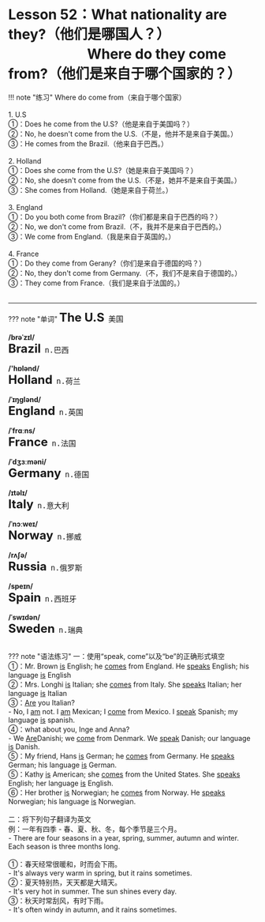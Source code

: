# Lesson 52：What nationality are they?（他们是哪国人？）<br>　　　　　&nbsp;&nbsp;&nbsp;Where do they come from?（他们是来自于哪个国家的？）


!!! note "练习"
    Where do come from（来自于哪个国家）<br>
    <br>
    1. U.S<br>
    ①：Does he come from the U.S?（他是来自于美国吗？）<br>
    ②：No, he doesn't come from the U.S.（不是，他并不是来自于美国。）<br>
    ③：He comes from the Brazil.（他来自于巴西。）<br>
    <br>
    2. Holland<br>
    ①：Does she come from the U.S?（她是来自于美国吗？）<br>
    ②：No, she doesn't come from the U.S.（不是，她并不是来自于美国。）<br>
    ③：She comes from Holland.（她是来自于荷兰。）<br>
    <br>
    3. England<br>
    ①：Do you both come from Brazil?（你们都是来自于巴西的吗？）<br>
    ②：No, we don't come from Brazil.（不，我并不是来自于巴西的。）<br>
    ③：We come from England.（我是来自于英国的。）<br>
    <br>
    4. France<br>
    ①：Do they come from Gerany?（你们是来自于德国的吗？）<br>
    ②：No, they don't come from Germany.（不，我们不是来自于德国的。）<br>
    ③：They come from France.（我们是来自于法国的。）<br>
    <br>


---
??? note "单词"
    <font size=5>**The U.S**</font>&nbsp;&nbsp;<font size=4>`美国`</font><br>
    <br>
    **/brəˈzɪl/**<br>
    <font size=5>**Brazil**</font>&nbsp;&nbsp;<font size=4>`n.巴西`</font><br>
    <br>
    **/'hɒlənd/**<br>
    <font size=5>**Holland**</font>&nbsp;&nbsp;<font size=4>`n.荷兰`</font><br>
    <br>
    **/ˈɪŋɡlənd/**<br>
    <font size=5>**England**</font>&nbsp;&nbsp;<font size=4>`n.英国`</font><br>
    <br>
    **/ˈfrɑːns/**<br>
    <font size=5>**France**</font>&nbsp;&nbsp;<font size=4>`n.法国`</font><br>
    <br>
    **/ˈdʒɜːməni/**<br>
    <font size=5>**Germany**</font>&nbsp;&nbsp;<font size=4>`n.德国`</font><br>
    <br>
    **/ɪtəlɪ/**<br>
    <font size=5>**Italy**</font>&nbsp;&nbsp;<font size=4>`n.意大利`</font><br>
    <br>
    **/ˈnɔːweɪ/**<br>
    <font size=5>**Norway**</font>&nbsp;&nbsp;<font size=4>`n.挪威`</font><br>
    <br>
    **/rʌʃə/**<br>
    <font size=5>**Russia**</font>&nbsp;&nbsp;<font size=4>`n.俄罗斯`</font><br>
    <br>
    **/speɪn/**<br>
    <font size=5>**Spain**</font>&nbsp;&nbsp;<font size=4>`n.西班牙`</font><br>
    <br>
    **/ˈswɪdən/**<br>
    <font size=5>**Sweden**</font>&nbsp;&nbsp;<font size=4>`n.瑞典`</font><br>
    <br>



??? note "语法练习"
    一：使用“speak, come”以及“be”的正确形式填空<br>
    ①：Mr. Brown <u>is</u> English; he <u>comes</u> from England. He <u>speaks</u> English; his language <u>is</u> English<br>
    ②：Mrs. Longhi <u>is</u> Italian; she <u>comes</u> from Italy. She <u>speaks</u> Italian; her language <u>is</u> Italian<br>
    ③：<u>Are</u> you Italian?<br>
    - No, I <u>am</u> not. I <u>am</u> Mexican; I <u>come</u> from Mexico. I <u>speak</u> Spanish; my language <u>is</u> spanish.<br>
    ④：what about you, Inge and Anna?<br>
    - We <u>Are</u>Danishi; we <u>come</u> from Denmark. We <u>speak</u> Danish; our language <u>is</u> Danish.<br>
    ⑤：My friend, Hans <u>is</u> German; he <u>comes</u> from Germany. He <u>speaks</u> German; his language <u>is</u> German.<br>
    ⑤：Kathy <u>is</u> American; she <u>comes</u> from the United States. She <u>speaks</u> English; her language <u>is</u> English.<br>
    ⑥：Her brother <u>is</u> Norwegian; he <u>comes</u> from Norway. He <u>speaks</u> Norwegian; his language <u>is</u> Norwegian.<br>
    <br>
    二：将下列句子翻译为英文<br>
    例：一年有四季 - 春、夏、秋、冬，每个季节是三个月。<br>
    - There are four seasons in a year, spring, summer, autumn and winter. Each season is three months long.<br>
    <br>
    ①：春天经常很暖和，时而会下雨。<br>
    - It's always very warm in spring, but it rains sometimes.<br>
    ②：夏天特别热，天天都是大晴天。<br>
    - It's very hot in summer. The sun shines every day.<br>
    ③：秋天时常刮风，有时下雨。<br>
    - It's often windy in autumn, and it rains sometimes.<br>

